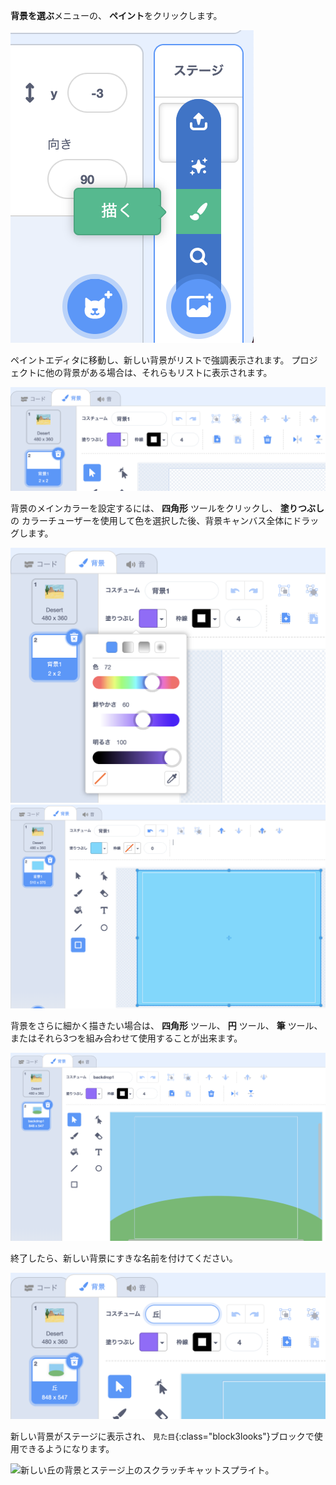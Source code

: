 **背景を選ぶ**メニューの、 **ペイント**をクリックします。

![「背景の選択」メニューの「ペイント」オプション。](images/paint-backdrop.png)

ペイントエディタに移動し、新しい背景がリストで強調表示されます。 プロジェクトに他の背景がある場合は、それらもリストに表示されます。

![新しい背景がペイントエディタで開き、リストで強調表示されます。](images/new-background-in-editor.png)

背景のメインカラーを設定するには、 **四角形** ツールをクリックし、 **塗りつぶし**の カラーチューザーを使用して色を選択した後、背景キャンバス全体にドラッグします。

!['色'、'鮮やかさ'、および'明るさ'スライダーを使用した'塗りつぶし'カラーチューザーメニュー。](images/fill-colour-tool.png) ![完全に水色の背景を作成するために、キャンバスよりも大きく描かれた水色の長方形。](images/single-colour-backdrop.png)

背景をさらに細かく描きたい場合は、 **四角形** ツール、 **円** ツール、 **筆** ツール、またはそれら3つを組み合わせて使用することが出来ます。

![水色の長方形の背景キャンバスと、その前にある丘を表す小さな緑色の円。](images/hill-backdrop.png)

終了したら、新しい背景にすきな名前を付けてください。

![「丘」という単語が入力された背景名ボックス。](images/name-backdrop.png)

新しい背景がステージに表示され、 `見た目`{:class="block3looks"}ブロックで使用できるようになります。

![新しい丘の背景とステージ上のスクラッチキャットスプライト。](images/finished-backdrop.png)

